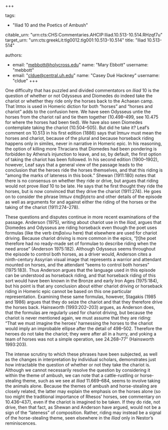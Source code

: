 +++

tags:
- "Iliad 10 and the Poetics of Ambush"

citable_urn: "urn:cts:CHS:Commentaries.AHCIP:Iliad.10.513-10.514.RHzqf7u"
target_urn: "urn:cts:greekLit:tlg0012.tlg001:10.513-10.514"
title: "Iliad 10.513-514"

authors:
- email: "mebbott@holycross.edu"
  name: "Mary Ebbott"
  username: "mebbott"
- email: "cldue@central.uh.edu"
  name: "Casey Dué Hackney"
  username: "cldue"
+++

<p>One difficulty that has puzzled and divided commentators on <em>Iliad</em> 10 is the question of whether or not Odysseus and Diomedes do indeed take the chariot or whether they ride only the horses back to the Achaean camp. That ἵπποι is used in Homeric diction for both “horses” and “horses and chariot” adds to the confusion here. We have seen Odysseus untie the horses from the chariot rail and tie them together (10.498–499, see 10.475 for where the horses had been tied). We have also seen Diomedes contemplate taking the chariot (10.504–505). But did he take it? Leaf’s comment on 10.513 in his first edition (1886) says that ἵππων must mean the horses and chariot, because of the plural and because horseback riding happens only in similes, never in narrative in Homeric epic. In his reasoning, the option of killing more Thracians that Diomedes had been pondering is forbidden by Athena’s injunction to leave, and so, by default, the first option of taking the chariot has been followed. In his second edition (1900–1902), however, Leaf says that a general view of the passage leads to the conclusion that the heroes ride the horses themselves, and that this riding is “among the marks of lateness in this book.” Shewan (1911:180) notes that there is no consensus on whether they ride or drive, but argues that riding would not prove <em>Iliad</em> 10 to be late. He says that he first thought they ride the horses, but is now convinced that they drive the chariot (1911:274). He goes on to consider the phrase ἵππων ἐπεβήσετο and other details of the episode as well as arguments for and against either the riding of the horses or the taking of the chariot (1911:274–278).</p><p>These questions and disputes continue in more recent examinations of the passage. Anderson (1975), writing about chariot use in the <em>Iliad</em>, argues that Diomedes and Odysseus are riding horseback even though the poet uses formulas (like the verb ἐπιβαίνω here) that elsewhere are used for chariot driving. Because chariot driving is more common in the epics, “[t]he poet therefore had no ready-made set of formulae to describe riding when the need arose” (Anderson 1975:182). Although Odysseus seems throughout the episode to control both horses, as a driver would, Anderson cites a ninth-century Assyrian visual image that represents a warrior and attendant mounted on horses, and the attendant “seems to control both horses” (1975:183). Thus Anderson argues that the language used in this episode can be understood as horseback riding, and that horseback riding of this sort would have been known in the Bronze and early Iron Ages (1975:184), but his point is that any conclusion about either chariot driving or horseback riding in Homeric epic cannot be based on this one particular representation. Examining these same formulas, however, Stagakis (1985 and 1986) argues that they do seize the chariot and that they therefore drive the horses back. Hainsworth (1993:202–203) argues, as Anderson does, that the formulas are regularly used for chariot driving, but because the chariot is never mentioned again, we must assume that they are riding: “That we must imagine the heroes’ harnessing the horses to the chariot would imply an improbable ellipse after the detail of 498–502. Therefore the heroes do not take the chariot; they were after all in a hurry, and yoking a team of horses was not a simple operation, see 24.268–77” (Hainsworth 1993:203).</p><p>The intense scrutiny to which these phrases have been subjected, as well as the changes in interpretation by individual scholars, demonstrates just how intractable the question of whether or not they take the chariot is. Although we cannot necessarily resolve the question by considering it within the theme of ambush, we can note that a cattle-rustling or horse-stealing theme, such as we see at <em>Iliad</em> 11.669–684, seems to involve taking the animals alone. Because the themes of ambush and horse-stealing are closely related, the latter may explain the emphasis on the horses alone (so too might the traditional importance of Rhesos’ horses, see commentary on 10.436–437), even if the chariot is imagined to be taken. If they do ride, not drive, then that fact, as Shewan and Anderson have argued, would not be a sign of the “lateness” of composition. Rather, riding may instead be a signal of the horse-stealing theme, seen elsewhere in the <em>Iliad</em> only in Nestor’s reminiscences.</p>